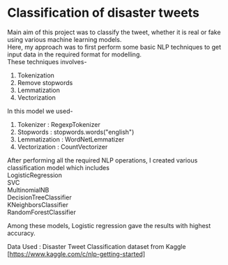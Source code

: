 # Classification of disaster tweets <br/>

Main aim of this project was to classify the tweet, whether it is real or fake using various machine learning models. <br/>
Here, my approach was to first perform some basic NLP techniques to get input data in the required format for modelling.<br/>
These techniques involves-
1. Tokenization
2. Remove stopwords
3. Lemmatization
4. Vectorization

In this model we used-
1. Tokenizer : RegexpTokenizer
2. Stopwords : stopwords.words("english")
3. Lemmatization : WordNetLemmatizer
4. Vectorization : CountVectorizer

After performing all the required NLP operations, I created various classification model which includes <br/>
LogisticRegression <br/>
SVC <br/>
MultinomialNB <br/>
DecisionTreeClassifier <br/>
KNeighborsClassifier <br/>
RandomForestClassifier <br/>

Among these models, Logistic regression gave the results with highest accuracy. 

Data Used : Disaster Tweet Classification dataset from Kaggle
[https://www.kaggle.com/c/nlp-getting-started]
